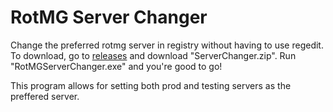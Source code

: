 # RotMG Server Changer
Change the preferred rotmg server in registry without having to use regedit. To download, go to [releases](https://github.com/tiffit/RotMGServerChanger/releases) and download "ServerChanger.zip". Run "RotMGServerChanger.exe" and you're good to go!

This program allows for setting both prod and testing servers as the preffered server.
